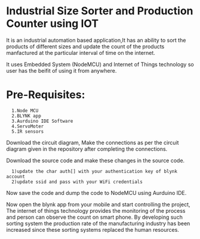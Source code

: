 # Industrial Size Sorter and Production Counter using IOT

It is an industrial automation based application,It has an ability to sort the products of different sizes and update the count of the products manfactured at the particular interval of time on the internet.

It uses Embedded System (NodeMCU) and Internet of Things technology so user has the beifit of using it from anywhere.

# Pre-Requisites:
      1.Node MCU
      2.BLYNK app
      3.Aurduino IDE Software
      4.ServoMoter
      5.IR sensors
  
Download the circuit diagram, Make the connections as per the circuit diagram given in the repository after completing the connections.

Download the source code and make these changes in the source code.

      1)update the char auth[] with your authentication key of blynk account
      2)update ssid and pass with your WiFi credentials
      
Now save the code and dump the code to NodeMCU using Aurduino IDE.

Now open the blynk app from your mobile and start controlling the project, The internet of things technology provides the monitoring of the process and person can observe the count on smart phone. 
By developing such sorting system the production rate of the manufacturing industry has been increased since these sorting systems replaced the human resources.
